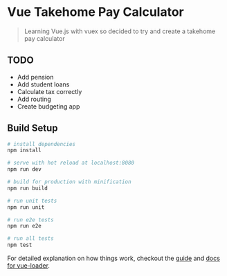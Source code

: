 # Vue Takehome Pay Calculator

> Learning Vue.js with vuex so decided to try and create a takehome pay calculator

## TODO
- Add pension
- Add student loans
- Calculate tax correctly
- Add routing
- Create budgeting app

## Build Setup

``` bash
# install dependencies
npm install

# serve with hot reload at localhost:8080
npm run dev

# build for production with minification
npm run build

# run unit tests
npm run unit

# run e2e tests
npm run e2e

# run all tests
npm test
```

For detailed explanation on how things work, checkout the [guide](http://vuejs-templates.github.io/webpack/) and [docs for vue-loader](http://vuejs.github.io/vue-loader).
